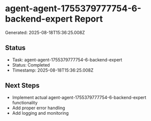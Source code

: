 # agent-agent-1755379777754-6-backend-expert Report

Generated: 2025-08-18T15:36:25.008Z

## Status
- Task: agent-agent-1755379777754-6-backend-expert
- Status: Completed
- Timestamp: 2025-08-18T15:36:25.008Z

## Next Steps
- Implement actual agent-agent-1755379777754-6-backend-expert functionality
- Add proper error handling
- Add logging and monitoring
